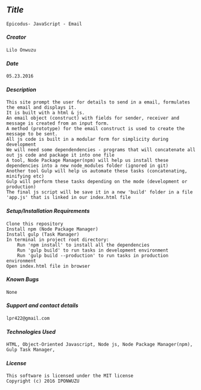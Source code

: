 ## _Title_
	Epicodus- JavaScript - Email
	
#### _Creator_
	Lilo Onwuzu 
	
#### _Date_
	05.23.2016

#### _Description_
	This site prompt the user for details to send in a email, formulates the email and displays it. 
	It is built with a html & js.
	An email object (construct) with fields for sender, receiver and message is created from an input form.
	A method (prototype) for the email construct is used to create the message to be sent.
	All js code is built in a modular form for simplicity during development
	We will need some dependendencies - programs that will concatenate all out js code and package it into one file
	A tool, Node Package Manager(npm) will help us install these dependencies into a new node_modules folder (ignored in git)
	Another tool Gulp will help us automate these tasks (concatenating, minifying etc) 
	Gulp will perform these tasks depending on the mode (development or production)
	The final js script will be save it in a new 'build' folder in a file 'app.js' that is linked in our index.html file
	
#### _Setup/Installation Requirements_
	Clone this repository
	Install npm (Node Package Manager)
	Install gulp (Task Manager)
	In terminal in project root directory:
		Run 'npm install' to install all the dependencies
		Run 'gulp build' to run tasks in development environment
		Run 'gulp build --production' to run tasks in production environment		
	Open index.html file in browser

#### _Known Bugs_
 	None

#### _Support and contact details_
	lpr422@gmail.com
	
#### _Technologies Used_
	HTML, Object-Oriented Javascript, Node js, Node Package Manager(npm), Gulp Task Manager, 

#### _License_
	This software is licensed under the MIT license
	Copyright (c) 2016 IPONWUZU


